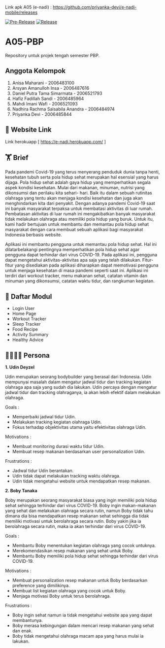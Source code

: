 Link apk A05 (e-nadi) : https://github.com/priyanka-devi/e-nadi-mobile/releases

[![Pre-Release](https://github.com/priyanka-devi/e-nadi-mobile/actions/workflows/pre-release.yml/badge.svg)](https://github.com/priyanka-devi/e-nadi-mobile/actions/workflows/pre-release.yml)
[![Release](https://github.com/priyanka-devi/e-nadi-mobile/actions/workflows/release.yml/badge.svg)](https://github.com/priyanka-devi/e-nadi-mobile/actions/workflows/release.yml)


# A05-PBP
Repository untuk projek tengah semester PBP.

## Anggota Kelompok
1. Anisa Maharani - 2006483100
2. Arsyan Amanulloh Insa - 2006487616
3. Daniel Putra Tama Simarmata -  2006521793
4. Hafiz Fadillah Sandi - 2006485964
5. Mahdi Imani Wafi - 2006521093
6. Nadhira Rachma Salsabila Anandra - 2006484974
7. Priyanka Devi -  2006485844
## 🔗 Website Link
Link herokuapp [  https://e-nadi.herokuapp.com/  ]

## 🏋️ Brief
Pada pandemi Covid-19 yang terus menyerang penduduk dunia tanpa henti, kesehatan tubuh serta pola hidup sehat merupakan hal esensial yang harus dijaga.  Pola hidup sehat adalah gaya hidup yang memperhatikan segala aspek kondisi kesehatan. Mulai dari makanan, minuman, nutrisi yang dikonsumsi dan perilaku kita sehari- hari. Baik itu dalam sebuah rutinitas olahraga yang tentu akan menjaga kondisi kesehatan dan juga akan menghindarkan kita dari penyakit. Dengan adanya pandemi Covid-19 saat ini banyak masyarakat terpaksa untuk membatasi aktivitas di luar rumah. Pembatasan aktivitas di luar rumah ini mengakibatkan banyak masyarakat tidak melakukan olahraga atau memiliki pola hidup yang buruk. Untuk itu, kami hadir bertujuan untuk membantu dan memantau pola hidup sehat masyarakat dengan cara membuat sebuah aplikasi bagi masyarakat Indonesia berbasis website. 

Aplikasi ini membantu pengguna untuk memantau pola hidup sehat. Hal ini dilatarbelakangi pentingnya memperhatikan pola hidup sehat agar pengguna dapat terhindar dari virus COVID-19. Pada aplikasi ini, pengguna dapat mengetahui aktivitas-aktivitas apa saja yang telah dilakukan. Fitur-fitur yang disediakan pada aplikasi diharapkan dapat memotivasi pengguna untuk menjaga kesehatan di masa pandemi seperti saat ini. Aplikasi ini terdiri dari workout tracker, menu makanan sehat, catatan vitamin dan minuman yang dikonsumsi, catatan waktu tidur, dan rangkuman kegiatan.


## 📝 Daftar Modul 
- Login User
- Home Page
- Workout Tracker 
- Sleep Tracker 
- Food Recipe 
- Activity Summary
- Healthy Advice

## 👨‍👩‍👧‍👦 Persona
**1. Udin Deyzel**

Udin merupakan seorang bodybuilder yang berasal dari Indonesia. Udin mempunyai masalah dalam mengatur jadwal tidur dan tracking kegiatan olahraga apa saja yang sudah dia lakukan. Udin percaya dengan mengatur jadwal tidur dan tracking olahraganya, ia akan lebih efektif dalam melakukan olahraga. 

Goals : 
- Memperbaiki jadwal tidur Udin.
- Melakukan tracking kegiatan olahraga Udin.
- Fokus terhadap objektivitas utama yaitu efektivitas olahraga Udin.

Motivations :
- Membuat monitoring durasi waktu tidur Udin.
- Membuat resep makanan berdasarkan user personalization Udin.

Frustrations :
- Jadwal tidur Udin berantakan.
- Udin tidak dapat melakukan tracking waktu olahraga.
- Udin tidak mengetahui website untuk mendapatkan resep makanan.

**2. Boby Tanaka**

Boby merupakan seorang masyarakat biasa yang ingin memiliki pola hidup sehat sehingga terhindar dari virus COVID-19. Boby ingin makan-makanan yang sehat dan melakukan olahraga secara rutin, namun Boby tidak tahu dimana dia bisa mendapatkan resep makanan sehat sehingga dia tidak memiliki motivasi untuk berolahraga secara rutin. Boby yakin jika ia berolahraga secara rutin, maka ia akan terhindar dari virus COVID-19. 

Goals :
- Membantu Boby menentukan kegiatan olahraga yang cocok untuknya.
- Merekomendasikan resep makanan yang sehat untuk Boby.
- Membantu Boby memiliki pola hidup sehat sehingga terhindar dari virus COVID-19.

Motivations :
- Membuat personalization resep makanan untuk Boby berdasarkan preference yang dimilikinya.
- Membuat list kegiatan olahraga yang cocok untuk Boby.
- Menjaga motivasi Boby untuk terus berolahraga.

Frustrations :
- Boby ingin sehat namun ia tidak mengetahui website apa yang dapat membantunya.
- Boby merasa kebingungan dalam mencari resep makanan yang sehat dan enak.
- Boby tidak mengetahui olahraga macam apa yang harus mulai ia lakukan.

